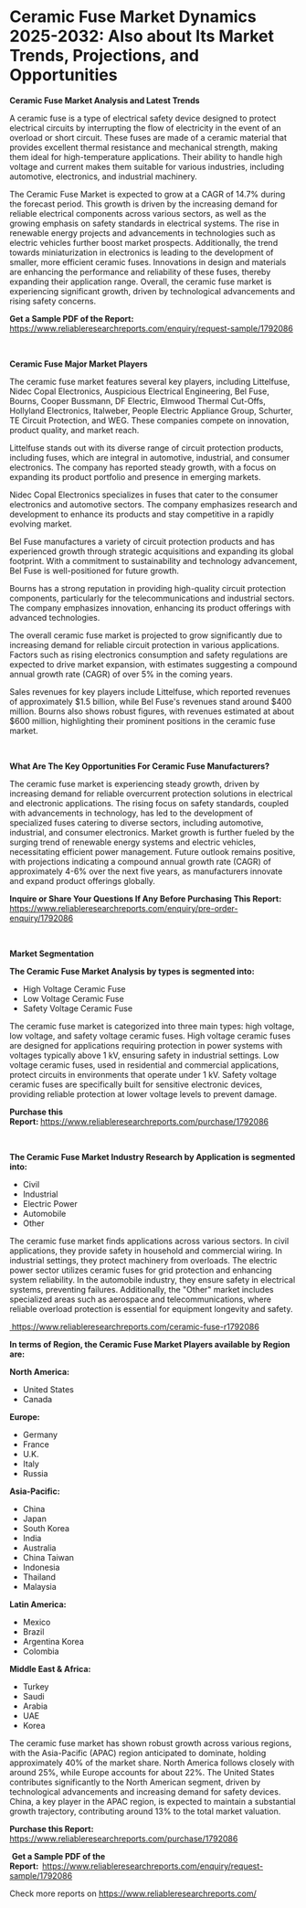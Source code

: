 <p><h1>Ceramic Fuse Market Dynamics 2025-2032: Also about Its Market Trends, Projections, and Opportunities</h1></p><p><strong>Ceramic Fuse Market Analysis and Latest Trends</strong></p>
<p><p>A ceramic fuse is a type of electrical safety device designed to protect electrical circuits by interrupting the flow of electricity in the event of an overload or short circuit. These fuses are made of a ceramic material that provides excellent thermal resistance and mechanical strength, making them ideal for high-temperature applications. Their ability to handle high voltage and current makes them suitable for various industries, including automotive, electronics, and industrial machinery.</p><p>The Ceramic Fuse Market is expected to grow at a CAGR of 14.7% during the forecast period. This growth is driven by the increasing demand for reliable electrical components across various sectors, as well as the growing emphasis on safety standards in electrical systems. The rise in renewable energy projects and advancements in technologies such as electric vehicles further boost market prospects. Additionally, the trend towards miniaturization in electronics is leading to the development of smaller, more efficient ceramic fuses. Innovations in design and materials are enhancing the performance and reliability of these fuses, thereby expanding their application range. Overall, the ceramic fuse market is experiencing significant growth, driven by technological advancements and rising safety concerns.</p></p>
<p><strong>Get a Sample PDF of the Report:&nbsp;</strong> <a href="https://www.reliableresearchreports.com/enquiry/request-sample/1792086?utm_campaign=1720&utm_medium=2&utm_source=Github&utm_content=ia&utm_term=01042025&utm_id=ceramic-fuse">https://www.reliableresearchreports.com/enquiry/request-sample/1792086</a></p>
<p>&nbsp;</p>
<p><strong>Ceramic Fuse Major Market Players</strong></p>
<p><p>The ceramic fuse market features several key players, including Littelfuse, Nidec Copal Electronics, Auspicious Electrical Engineering, Bel Fuse, Bourns, Cooper Bussmann, DF Electric, Elmwood Thermal Cut-Offs, Hollyland Electronics, Italweber, People Electric Appliance Group, Schurter, TE Circuit Protection, and WEG. These companies compete on innovation, product quality, and market reach.</p><p>Littelfuse stands out with its diverse range of circuit protection products, including fuses, which are integral in automotive, industrial, and consumer electronics. The company has reported steady growth, with a focus on expanding its product portfolio and presence in emerging markets. </p><p>Nidec Copal Electronics specializes in fuses that cater to the consumer electronics and automotive sectors. The company emphasizes research and development to enhance its products and stay competitive in a rapidly evolving market. </p><p>Bel Fuse manufactures a variety of circuit protection products and has experienced growth through strategic acquisitions and expanding its global footprint. With a commitment to sustainability and technology advancement, Bel Fuse is well-positioned for future growth.</p><p>Bourns has a strong reputation in providing high-quality circuit protection components, particularly for the telecommunications and industrial sectors. The company emphasizes innovation, enhancing its product offerings with advanced technologies.</p><p>The overall ceramic fuse market is projected to grow significantly due to increasing demand for reliable circuit protection in various applications. Factors such as rising electronics consumption and safety regulations are expected to drive market expansion, with estimates suggesting a compound annual growth rate (CAGR) of over 5% in the coming years.</p><p>Sales revenues for key players include Littelfuse, which reported revenues of approximately $1.5 billion, while Bel Fuse's revenues stand around $400 million. Bourns also shows robust figures, with revenues estimated at about $600 million, highlighting their prominent positions in the ceramic fuse market.</p></p>
<p>&nbsp;</p>
<p><strong>What Are The Key Opportunities For Ceramic Fuse Manufacturers?</strong></p>
<p><p>The ceramic fuse market is experiencing steady growth, driven by increasing demand for reliable overcurrent protection solutions in electrical and electronic applications. The rising focus on safety standards, coupled with advancements in technology, has led to the development of specialized fuses catering to diverse sectors, including automotive, industrial, and consumer electronics. Market growth is further fueled by the surging trend of renewable energy systems and electric vehicles, necessitating efficient power management. Future outlook remains positive, with projections indicating a compound annual growth rate (CAGR) of approximately 4-6% over the next five years, as manufacturers innovate and expand product offerings globally.</p></p>
<p><strong>Inquire or Share Your Questions If Any Before Purchasing This Report:</strong> <a href="https://www.reliableresearchreports.com/enquiry/pre-order-enquiry/1792086?utm_campaign=1720&utm_medium=2&utm_source=Github&utm_content=ia&utm_term=01042025&utm_id=ceramic-fuse">https://www.reliableresearchreports.com/enquiry/pre-order-enquiry/1792086</a></p>
<p>&nbsp;</p>
<p><strong>Market Segmentation</strong></p>
<p><strong>The Ceramic Fuse Market Analysis by types is segmented into:</strong></p>
<p><ul><li>High Voltage Ceramic Fuse</li><li>Low Voltage Ceramic Fuse</li><li>Safety Voltage Ceramic Fuse</li></ul></p>
<p><p>The ceramic fuse market is categorized into three main types: high voltage, low voltage, and safety voltage ceramic fuses. High voltage ceramic fuses are designed for applications requiring protection in power systems with voltages typically above 1 kV, ensuring safety in industrial settings. Low voltage ceramic fuses, used in residential and commercial applications, protect circuits in environments that operate under 1 kV. Safety voltage ceramic fuses are specifically built for sensitive electronic devices, providing reliable protection at lower voltage levels to prevent damage.</p></p>
<p><strong>Purchase this Report:&nbsp;</strong><a href="https://www.reliableresearchreports.com/purchase/1792086?utm_campaign=1720&utm_medium=2&utm_source=Github&utm_content=ia&utm_term=01042025&utm_id=ceramic-fuse">https://www.reliableresearchreports.com/purchase/1792086</a></p>
<p>&nbsp;</p>
<p><strong>The Ceramic Fuse Market Industry Research by Application is segmented into:</strong></p>
<p><ul><li>Civil</li><li>Industrial</li><li>Electric Power</li><li>Automobile</li><li>Other</li></ul></p>
<p><p>The ceramic fuse market finds applications across various sectors. In civil applications, they provide safety in household and commercial wiring. In industrial settings, they protect machinery from overloads. The electric power sector utilizes ceramic fuses for grid protection and enhancing system reliability. In the automobile industry, they ensure safety in electrical systems, preventing failures. Additionally, the "Other" market includes specialized areas such as aerospace and telecommunications, where reliable overload protection is essential for equipment longevity and safety.</p></p>
<p><a href="https://www.reliableresearchreports.com/ceramic-fuse-r1792086?utm_campaign=1720&utm_medium=2&utm_source=Github&utm_content=ia&utm_term=01042025&utm_id=ceramic-fuse">&nbsp;https://www.reliableresearchreports.com/ceramic-fuse-r1792086</a></p>
<p><strong>In terms of Region, the Ceramic Fuse Market Players available by Region are:</strong></p>
<p>
    <p> <strong> North America: </strong>
        <ul>
            <li>United States</li>
            <li>Canada</li>
        </ul>
        </p> 
    <p> <strong> Europe: </strong>
        <ul>
            <li>Germany</li>
            <li>France</li>
            <li>U.K.</li>
            <li>Italy</li>
            <li>Russia</li>
        </ul>
        </p> 
    <p> <strong> Asia-Pacific: </strong>
        <ul>
            <li>China</li>
            <li>Japan</li>
            <li>South Korea</li>
            <li>India</li>
            <li>Australia</li>
            <li>China Taiwan</li>
            <li>Indonesia</li>
            <li>Thailand</li>
            <li>Malaysia</li>
        </ul>
        </p> 
    <p> <strong> Latin America: </strong>
        <ul>
            <li>Mexico</li>
            <li>Brazil</li>
            <li>Argentina Korea</li>
            <li>Colombia</li>
        </ul>
        </p> 
    <p> <strong> Middle East & Africa: </strong>
        <ul>
            <li>Turkey</li>
            <li>Saudi</li>
            <li>Arabia</li>
            <li>UAE</li>
            <li>Korea</li>
        </ul>
    </p>
    </p>
<p><p>The ceramic fuse market has shown robust growth across various regions, with the Asia-Pacific (APAC) region anticipated to dominate, holding approximately 40% of the market share. North America follows closely with around 25%, while Europe accounts for about 22%. The United States contributes significantly to the North American segment, driven by technological advancements and increasing demand for safety devices. China, a key player in the APAC region, is expected to maintain a substantial growth trajectory, contributing around 13% to the total market valuation.</p></p>
<p><strong>Purchase this Report: </strong><a href="https://www.reliableresearchreports.com/purchase/1792086?utm_campaign=1720&utm_medium=2&utm_source=Github&utm_content=ia&utm_term=01042025&utm_id=ceramic-fuse">https://www.reliableresearchreports.com/purchase/1792086</a></p>
<p>&nbsp;<strong>Get a Sample PDF of the Report:&nbsp;&nbsp;</strong><a href="https://www.reliableresearchreports.com/enquiry/request-sample/1792086?utm_campaign=1720&utm_medium=2&utm_source=Github&utm_content=ia&utm_term=01042025&utm_id=ceramic-fuse">https://www.reliableresearchreports.com/enquiry/request-sample/1792086</a></p>
<p><strong></strong></p>
<p>Check more reports on <a href="https://www.reliableresearchreports.com/?utm_campaign=1720&utm_medium=2&utm_source=Github&utm_content=ia&utm_term=01042025&utm_id=ceramic-fuse">https://www.reliableresearchreports.com/</a></p>